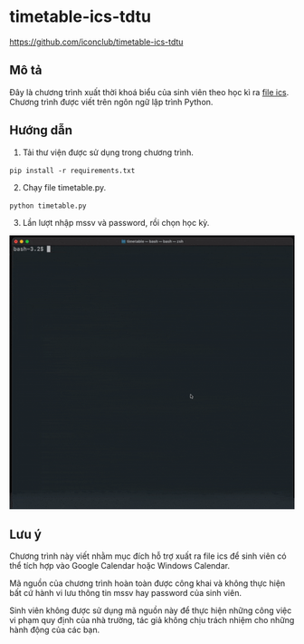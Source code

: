 timetable-ics-tdtu
==================

https://github.com/iconclub/timetable-ics-tdtu

Mô tả
-----

Đây là chương trình xuất thời khoá biểu của sinh viên theo học kì ra [file ics](https://en.wikipedia.org/wiki/ICalendar). Chương trình được viết trên ngôn ngữ lập trình Python.

Hướng dẫn
---------
1. Tải thư viện được sử dụng trong chương trình.

`
pip install -r requirements.txt
`

2. Chạy file timetable.py.

`
python timetable.py
`

3. Lần lượt nhập mssv và password, rồi chọn học kỳ.

![demo](./demo.gif)

Lưu ý
-----

Chương trình này viết nhằm mục đích hỗ trợ xuất ra file ics để sinh viên có thể tích hợp vào Google Calendar hoặc Windows Calendar.

Mã nguồn của chương trình hoàn toàn được công khai và không thực hiện bất cứ hành vi lưu thông tin mssv hay password của sinh viên.

Sinh viên không được sử dụng mã nguồn này để thực hiện những công việc vi phạm quy định của nhà trường, tác giả không chịu trách nhiệm cho những hành động của các bạn.
